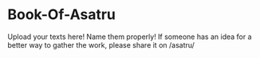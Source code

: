 # Book-Of-Asatru
Upload your texts here! Name them properly!
If someone has an idea for a better way to gather the work, please share it on /asatru/
